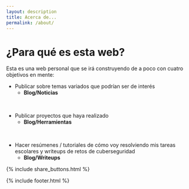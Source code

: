 ```yaml
---
layout: description
title: Acerca de...
permalink: /about/
---
```


# ¿Para qué es esta web?

Esta es una web personal que se irá construyendo de a poco con cuatro objetivos en mente:

+ Publicar sobre temas variados que podrían ser de interés
  + **Blog/Noticias**

<br>

+ Publicar proyectos que haya realizado
  + **Blog/Herramientas**

<br>

+ Hacer resúmenes / tutoriales de cómo voy resolviendo mis tareas escolares y writeups de retos de cuberseguridad
  + **Blog/Writeups**

<nav id="social">
{% include share_buttons.html %}
</nav>

{% include footer.html %}